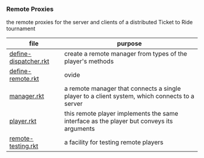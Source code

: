 ### Remote Proxies 

the remote proxies for the server and clients of a distributed Ticket to Ride tournament 



| file | purpose |
|--------------------- | ------- |
| [define-dispatcher.rkt](define-dispatcher.rkt) | create a remote manager from types of the player's methods | 
| [define-remote.rkt](define-remote.rkt) | ovide | 
| [manager.rkt](manager.rkt) | a remote manager that connects a single player to a client system, which connects to a server | 
| [player.rkt](player.rkt) | this remote player implements the same interface as the player but conveys its arguments | 
| [remote-testing.rkt](remote-testing.rkt) | a facility for testing remote players | 
